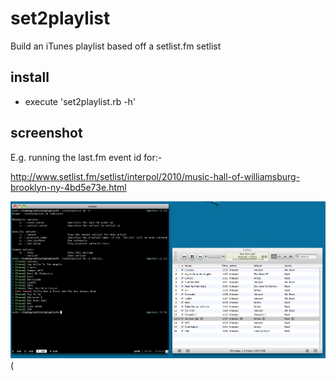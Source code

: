 # set2playlist

Build an iTunes playlist based off a setlist.fm setlist

## install

* execute 'set2playlist.rb -h'

## screenshot

E.g. running the last.fm event id for:-

http://www.setlist.fm/setlist/interpol/2010/music-hall-of-williamsburg-brooklyn-ny-4bd5e73e.html

[![set2playlist](https://github.com/gaving/set2playlist/raw/master/site/1.png)](http://github.com/gaving/set2playlist/raw/master/site/1.png)(
